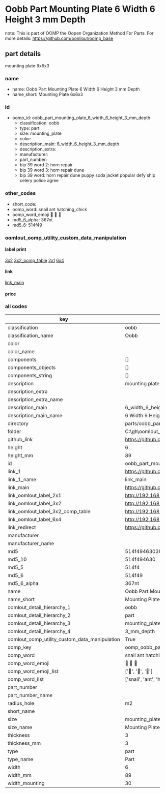 # Oobb Part Mounting Plate 6 Width 6 Height 3 mm Depth  

note: This is part of OOMP the Oopen Organization Method For Parts. For more details: https://github.com/oomlout/oomp_base

##  part details
  



mounting plate 6x6x3



### name
* name: Oobb Part Mounting Plate 6 Width 6 Height 3 mm Depth
* name_short: Mounting Plate 6x6x3 
### id
* oomp_id: oobb_part_mounting_plate_6_width_6_height_3_mm_depth
  * classification: oobb
  * type: part
  * size: mounting_plate
  * color: 
  * description_main: 6_width_6_height_3_mm_depth
  * description_extra: 
  * manufacturer: 
  * part_number: 
  * bip 39 word 2: horn repair
  * bip 39 word 3: horn repair dune
  * bip 39 word: horn repair dune puppy soda jacket popular defy ship celery police agree

### other_codes
* short_code: 
* oomp_word: snail ant hatching_chick
* oomp_word_emoji :snail: :ant: :hatching_chick:
* md5_6_alpha: 367nt
* md5_6: 514f49






### oomlout_oomp_utility_custom_data_manipulation
#### label print
[3x2](http://192.168.1.245:1112/?label=oomp%20367nt)
[3x2_oomp_table](http://192.168.1.108:1112/?label=oomp%20367nt)
[2x1](http://192.168.1.242:1112/?label=oomp%20367nt)
[6x4](http://192.168.1.55:1112/?label=oomp%20367nt)    

#### link

[link_main](https://github.com/oomlout/oomlout_oobb_version_4_generated_parts/tree/main/navigation_oomp/oobb/part/mounting_plate/6_width_6_height_3_mm_depth/part)                              

#### price







### all codes 
| key | value |  
| --- | --- |  
| classification | oobb |  
| classification_name | Oobb |  
| color |  |  
| color_name |  |  
| components | [] |  
| components_objects | [] |  
| components_string | [] |  
| description | mounting plate 6x6x3 |  
| description_extra |  |  
| description_extra_name |  |  
| description_main | 6_width_6_height_3_mm_depth |  
| description_main_name | 6 Width 6 Height 3 mm Depth |  
| directory | parts/oobb_part_mounting_plate_6_width_6_height_3_mm_depth |  
| folder | C:\gh\oomlout_oobb_version_4_generated_parts\parts\oobb_part_mounting_plate_6_width_6_height_3_mm_depth |  
| github_link | https://github.com/oomlout/oomlout_oomp_part_src/tree/main/parts/oobb_part_mounting_plate_6_width_6_height_3_mm_depth |  
| height | 6 |  
| height_mm | 89 |  
| id | oobb_part_mounting_plate_6_width_6_height_3_mm_depth |  
| link_1 | https://github.com/oomlout/oomlout_oobb_version_4_generated_parts/tree/main/navigation_oomp/oobb/part/mounting_plate/6_width_6_height_3_mm_depth/part |  
| link_1_name | link_main |  
| link_main | https://github.com/oomlout/oomlout_oobb_version_4_generated_parts/tree/main/navigation_oomp/oobb/part/mounting_plate/6_width_6_height_3_mm_depth/part |  
| link_oomlout_label_2x1 | http://192.168.1.242:1112/?label=oomp%20367nt |  
| link_oomlout_label_3x2 | http://192.168.1.245:1112/?label=oomp%20367nt |  
| link_oomlout_label_3x2_oomp_table | http://192.168.1.108:1112/?label=oomp%20367nt |  
| link_oomlout_label_6x4 | http://192.168.1.55:1112/?label=oomp%20367nt |  
| link_redirect | https://github.com/oomlout/oomlout_oobb_version_4_generated_parts/tree/main/parts/oobb_mounting_plate_06_06_03_rh_m2_mo_30_nm_electrolama_a_lot_of_jacks |  
| manufacturer |  |  
| manufacturer_name |  |  
| md5 | 514f49463039b505dc671ae0882da36c |  
| md5_10 | 514f494630 |  
| md5_5 | 514f4 |  
| md5_6 | 514f49 |  
| md5_6_alpha | 367nt |  
| name | Oobb Part Mounting Plate 6 Width 6 Height 3 mm Depth |  
| name_short | Mounting Plate 6x6x3  |  
| oomlout_detail_hierarchy_1 | oobb |  
| oomlout_detail_hierarchy_2 | part |  
| oomlout_detail_hierarchy_3 | mounting_plate |  
| oomlout_detail_hierarchy_4 | 3_mm_depth |  
| oomlout_oomp_utility_custom_data_manipulation | True |  
| oomp_key | oomp_oobb_part_mounting_plate_6_width_6_height_3_mm_depth |  
| oomp_word | snail ant hatching_chick |  
| oomp_word_emoji | :snail: :ant: :hatching_chick: |  
| oomp_word_emoji_list | [':snail:', ':ant:', ':hatching_chick:'] |  
| oomp_word_list | ['snail', 'ant', 'hatching_chick'] |  
| part_number |  |  
| part_number_name |  |  
| radius_hole | m2 |  
| short_name |  |  
| size | mounting_plate |  
| size_name | Mounting Plate |  
| thickness | 3 |  
| thickness_mm | 3 |  
| type | part |  
| type_name | Part |  
| width | 6 |  
| width_mm | 89 |  
| width_mounting | 30 |  
